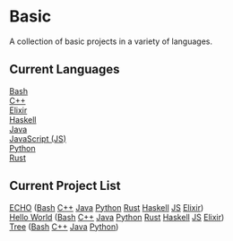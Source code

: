 # Basic
A collection of basic projects in a variety of languages.
## Current Languages
[Bash](bash)
<br />
[C++](cpp)
<br />
[Elixir](elixir)
<br />
[Haskell](haskell)
<br />
[Java](java)
<br />
[JavaScript (JS)](js)
<br />
[Python](python)
<br />
[Rust](rust)
## Current Project List
[ECHO](project_descriptors/ECHO.md) ([Bash](bash/echo/_echo.sh) [C++](cpp/echo/src/echo.cpp) [Java](java/echo/src/main/java/com/github/coreyshupe/echo/Echo.java) [Python](python/echo/echo.py) [Rust](rust/echo/echo.rs) [Haskell](haskell/echo/Echo.hs) 
[JS](js/echo/echo.js) [Elixir](elixir/echo/Echo.ex))
<br />
[Hello World](project_descriptors/HELLO_WORLD.md) ([Bash](bash/hello_world/helloworld.sh) [C++](cpp/hello_world/src/hello_world.cpp) [Java](java/hello_world/src/main/java/com/github/coreyshupe/helloworld/HelloWorld.java) [Python](python/hello_world/hello_world.py) 
[Rust](rust/hello_world/hello_world.rs) [Haskell](haskell/hello_world/HelloWorld.hs) [JS](js/hello_world/hello_world.js) [Elixir](elixir/hello_world/HelloWorld.ex))
<br />
[Tree](project_descriptors/TREE.md) ([Bash](bash/tree/_tree.sh) [C++](cpp/tree/src/tree.cpp) [Java](java/tree/src/main/java/com/github/coreyshupe/tree/Tree.java) [Python](python/tree/tree.py))
